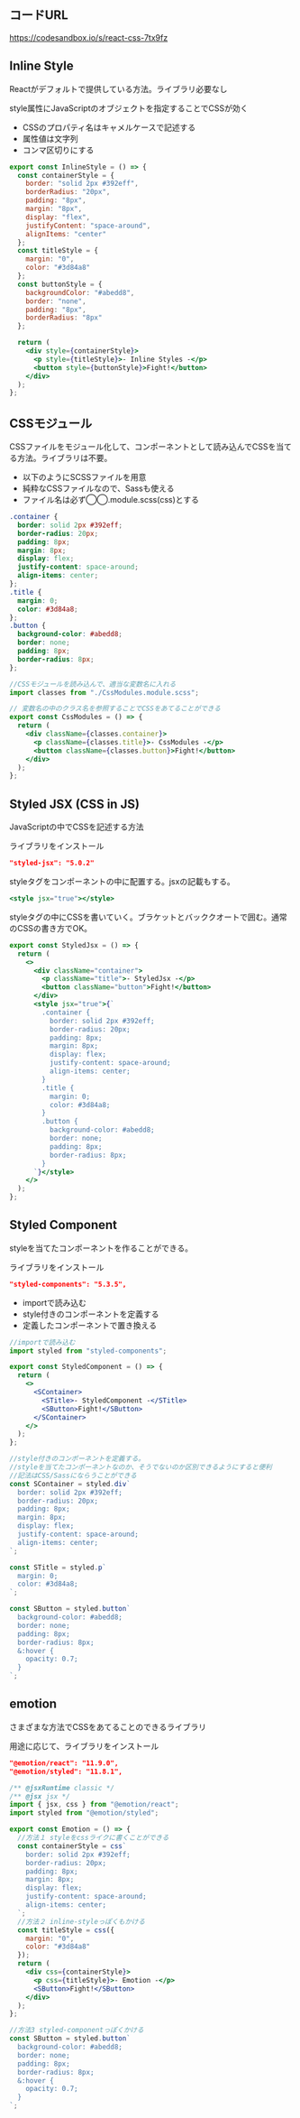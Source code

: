 ## コードURL
https://codesandbox.io/s/react-css-7tx9fz

## Inline Style

Reactがデフォルトで提供している方法。ライブラリ必要なし

style属性にJavaScriptのオブジェクトを指定することでCSSが効く

- CSSのプロパティ名はキャメルケースで記述する
- 属性値は文字列
- コンマ区切りにする

```jsx
export const InlineStyle = () => {
  const containerStyle = {
    border: "solid 2px #392eff",
    borderRadius: "20px",
    padding: "8px",
    margin: "8px",
    display: "flex",
    justifyContent: "space-around",
    alignItems: "center"
  };
  const titleStyle = {
    margin: "0",
    color: "#3d84a8"
  };
  const buttonStyle = {
    backgroundColor: "#abedd8",
    border: "none",
    padding: "8px",
    borderRadius: "8px"
  };

  return (
    <div style={containerStyle}>
      <p style={titleStyle}>- Inline Styles -</p>
      <button style={buttonStyle}>Fight!</button>
    </div>
  );
};
```

## CSSモジュール

CSSファイルをモジュール化して、コンポーネントとして読み込んでCSSを当てる方法。ライブラリは不要。

- 以下のようにSCSSファイルを用意
- 純粋なCSSファイルなので、Sassも使える
- ファイル名は必ず◯◯.module.scss(css)とする

```scss
.container {
  border: solid 2px #392eff;
  border-radius: 20px;
  padding: 8px;
  margin: 8px;
  display: flex;
  justify-content: space-around;
  align-items: center;
};
.title {
  margin: 0;
  color: #3d84a8;
};
.button {
  background-color: #abedd8;
  border: none;
  padding: 8px;
  border-radius: 8px;
};
```

```jsx
//CSSモジュールを読み込んで、適当な変数名に入れる
import classes from "./CssModules.module.scss";

// 変数名の中のクラス名を参照することでCSSをあてることができる
export const CssModules = () => {
  return (
    <div className={classes.container}>
      <p className={classes.title}>- CssModules -</p>
      <button className={classes.button}>Fight!</button>
    </div>
  );
};
```

## Styled JSX (CSS in JS)

JavaScriptの中でCSSを記述する方法

ライブラリをインストール

```json
"styled-jsx": "5.0.2"
```

styleタグをコンポーネントの中に配置する。jsxの記載もする。

```jsx
<style jsx="true"></style>
```

styleタグの中にCSSを書いていく。ブラケットとバッククオートで囲む。通常のCSSの書き方でOK。

```jsx
export const StyledJsx = () => {
  return (
    <>
      <div className="container">
        <p className="title">- StyledJsx -</p>
        <button className="button">Fight!</button>
      </div>
      <style jsx="true">{`
        .container {
          border: solid 2px #392eff;
          border-radius: 20px;
          padding: 8px;
          margin: 8px;
          display: flex;
          justify-content: space-around;
          align-items: center;
        }
        .title {
          margin: 0;
          color: #3d84a8;
        }
        .button {
          background-color: #abedd8;
          border: none;
          padding: 8px;
          border-radius: 8px;
        }
      `}</style>
    </>
  );
};
```

## Styled Component

styleを当てたコンポーネントを作ることができる。

ライブラリをインストール

```json
"styled-components": "5.3.5",
```

- importで読み込む
- style付きのコンポーネントを定義する
- 定義したコンポーネントで置き換える

```jsx
//importで読み込む
import styled from "styled-components";

export const StyledComponent = () => {
  return (
    <>
      <SContainer>
        <STitle>- StyledComponent -</STitle>
        <SButton>Fight!</SButton>
      </SContainer>
    </>
  );
};

//style付きのコンポーネントを定義する。
//styleを当てたコンポーネントなのか、そうでないのか区別できるようにすると便利
//記法はCSS/Sassにならうことができる
const SContainer = styled.div`
  border: solid 2px #392eff;
  border-radius: 20px;
  padding: 8px;
  margin: 8px;
  display: flex;
  justify-content: space-around;
  align-items: center;
`;

const STitle = styled.p`
  margin: 0;
  color: #3d84a8;
`;

const SButton = styled.button`
  background-color: #abedd8;
  border: none;
  padding: 8px;
  border-radius: 8px;
  &:hover {
    opacity: 0.7;
  }
`;
```

## emotion

さまざまな方法でCSSをあてることのできるライブラリ

用途に応じて、ライブラリをインストール

```json
"@emotion/react": "11.9.0",
"@emotion/styled": "11.8.1",
```

```jsx
/** @jsxRuntime classic */
/** @jsx jsx */
import { jsx, css } from "@emotion/react";
import styled from "@emotion/styled";

export const Emotion = () => {
  //方法１ styleをcssライクに書くことができる
  const containerStyle = css`
    border: solid 2px #392eff;
    border-radius: 20px;
    padding: 8px;
    margin: 8px;
    display: flex;
    justify-content: space-around;
    align-items: center;
  `;
  //方法２ inline-styleっぽくもかける
  const titleStyle = css({
    margin: "0",
    color: "#3d84a8"
  });
  return (
    <div css={containerStyle}>
      <p css={titleStyle}>- Emotion -</p>
      <SButton>Fight!</SButton>
    </div>
  );
};

//方法3 styled-componentっぽくかける
const SButton = styled.button`
  background-color: #abedd8;
  border: none;
  padding: 8px;
  border-radius: 8px;
  &:hover {
    opacity: 0.7;
  }
`;
```
